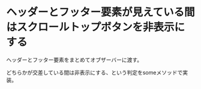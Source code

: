 # ヘッダーとフッター要素が見えている間はスクロールトップボタンを非表示にする

ヘッダーとフッター要素をまとめてオブザーバーに渡す。

どちらかが交差している間は非表示にする、という判定をsomeメソッドで実装。
